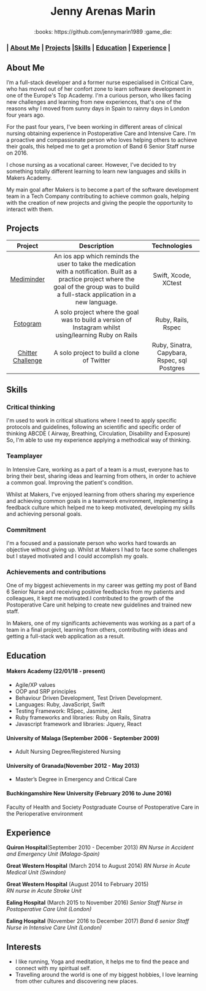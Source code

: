 
# <p align="center">  Jenny Arenas Marin  </p>
<p align="center">:books: https://github.com/jennymarin1989 :game_die:


### | [About Me](#about-Me) | [Projects](#projects) |[Skills](#skills) | [Education](#education) | [Experience](#experience) |



## About Me


I’m a full-stack developer and a former nurse especialised in Critical Care, who has moved out of her confort zone to learn software development in one of the Europe's Top Academy. I'm a curious person, who likes facing new challenges and learning from new experiences, that's one of the reasons why I moved from sunny days in Spain to rainny days in London four years ago.

For the past four years, I've been working in different areas of clinical nursing obtaining  experience in Postoperative Care and Intensive Care. I'm a proactive and compassionate person who loves helping others to achieve their goals, this helped me to get a promotion of Band 6 Senior Staff nurse on 2016.

I chose nursing as a vocational career. However, I’ve decided to try something totally different learning to learn new languages and skills in Makers Academy. 

My main goal after Makers is to become a part of  the software development team in a Tech Company contributing to achieve common goals, helping with the creation of new projects and giving the people the opportunity to interact with them.


## Projects


|  Project  |      Description    |  Technologies |
| :---------: | :-----------------: | :-----------: |
|  [Mediminder](https://github.com/jennymarin1989/mediminder.git) | An ios app which reminds the user to take the medication with a notification. Built as a practice project where the goal of the group was to build a full-stack application in a new language.  | Swift, Xcode, XCtest |
|   [Fotogram](https://github.com/jennymarin1989/instagram-challenge.git)  | A solo project where the goal was to build a version of Instagram whilst using/learning Ruby on Rails | Ruby, Rails, Rspec|
| [Chitter Challenge](https://github.com/jennymarin1989/chitter-challenge.git) | A solo project to build a clone of Twitter | Ruby, Sinatra, Capybara, Rspec, sql Postgres |


## Skills


### Critical thinking

I'm used to work in critical situations where I need to apply specific protocols and guidelines, following an scientific and specific order of thinking  ABCDE ( Airway, Breathing, Circulation, Disability and Exposure) So, I'm able to use my experience  applying a methodical way of thinking. 


### Teamplayer

In Intensive Care, working as a part of a team is a must, everyone has to bring their best, sharing ideas and learning from others, in order to achieve a common goal. Improving the patient's condition.

Whilst at Makers, I've enjoyed learning from others sharing my experience and achieving common goals in a teamwork environment, implementing a feedback culture which helped me to keep motivated, developing my skills and achieving personal goals.


### Commitment

I'm a focused and a passionate person who works hard towards an objective without giving up.
Whilst at Makers I had to face some challenges but I stayed motivated and I could accomplish my goals.


### Achievements and contributions

One of my biggest achievements in my career was getting my post of Band 6 Senior Nurse and receiving positive feedbacks from my patients and colleagues, it kept me motivated.I contributed to the growth of the Postoperative Care unit helping to create new guidelines and trained new staff.

In Makers, one of my significants achievements was  working as a part of a team in a final project, learning from others, contributing with ideas and getting a full-stack web application as a result.



## Education


#### Makers Academy (22/01/18 - present)

- Agile/XP values
- OOP and SRP principles
- Behaviour Driven Development, Test Driven Development.
- Languages: Ruby, JavaScript, Swift
- Testing Framework: RSpec, Jasmine, Jest
- Ruby frameworks and libraries: Ruby on Rails, Sinatra
- Javascript framework and libraries: Jquery, React


#### University of Malaga (September 2006 - September 2009)
- Adult Nursing Degree/Registered Nursing

#### University of Granada(November 2012 - May 2013)
- Master’s Degree in Emergency and Critical Care

#### Buchkingamshire New University (February 2016 to June 2016)
Faculty of Health and Society
Postgraduate Course of Postoperative Care in the Perioperative environment	


## Experience


**Quiron Hospital**(September 2010 - December 2013)
*RN Nurse in Accident and Emergency Unit (Malaga-Spain)*

**Great Western Hospital** (March 2014 to August 2014)
*RN Nurse in Acute Medical Unit (Swindon)*

**Great Western Hospital** (August 2014 to February 2015)   
*RN nurse in Acute Stroke Unit*  

**Ealing Hospital** (March 2015 to November 2016)
*Senior Staff Nurse in Postoperative Care Unit (London)*

**Ealing Hospital** (November 2016 to December 2017)
*Band 6 senior Staff Nurse in Intensive Care Unit (London)*


## Interests

- I like running, Yoga and meditation, it helps me to find the peace and connect with my spiritual self.
- Travelling around the world is one of my biggest hobbies, I love learning from other cultures and discovering new places.





